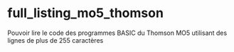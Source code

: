 # full_listing_mo5_thomson
Pouvoir lire le code des programmes BASIC du Thomson MO5 utilisant des lignes de plus de 255 caractères
